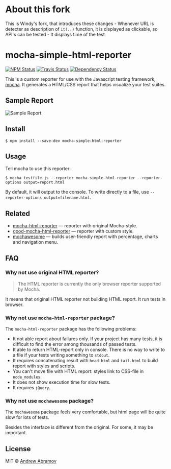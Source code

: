 # About this fork
This is Windy's fork, that introduces these changes
    - Whenever URL is detecter as description of `it(..)` function, it is displayed as clickable, so API's can be tested
    - It displays time of the test

mocha-simple-html-reporter
==========================

[![NPM Status][npm-img]][npm]
[![Travis Status][test-img]][travis]
[![Dependency Status][david-img]][david]

[npm]:          https://www.npmjs.org/package/mocha-simple-html-reporter
[npm-img]:      https://img.shields.io/npm/v/mocha-simple-html-reporter.svg

[travis]:       https://travis-ci.org/blond/mocha-simple-html-reporter
[test-img]:     https://img.shields.io/travis/blond/mocha-simple-html-reporter/master.svg?label=tests

[david]:        https://david-dm.org/blond/mocha-simple-html-reporter
[david-img]:    https://img.shields.io/david/blond/mocha-simple-html-reporter/master.svg?style=flat

This is a custom reporter for use with the Javascript testing framework, [mocha](http://mochajs.org/). It generates a HTML/CSS report that helps visualize your test suites.

Sample Report
-------------

![Sample Report](./report.gif)

Install
-------

```
$ npm install --save-dev mocha-simple-html-reporter
```

Usage
-----

Tell mocha to use this reporter:

```shell
$ mocha testfile.js --reporter mocha-simple-html-reporter --reporter-options output=report.html
```

By default, it will output to the console. To write directly to a file, use `--reporter-options output=filename.html`.

Related
-------

* [mocha-html-reporter](https://github.com/HermannPencole/mocha-html-reporter) — reporter with original Mocha-style.
* [good-mocha-html-reporter](https://github.com/Gauge/html_table_reporter) — reporter with custom style.
* [mochawesome](https://github.com/adamgruber/mochawesome) — builds user-friendly report with percentage, charts and navigation menu.

FAQ
---

### Why not use original HTML reporter?

> The HTML reporter is currently the only browser reporter supported by Mocha.

It means that original HTML reporter not building HTML report. It run tests in browser.

### Why not use `mocha-html-reporter` package?

The `mocha-html-reporter` package has the following problems:

* It not able report about failures only. If your project has many tests, it is difficult to find the error among thousands of passed tests.
* It able to return HTML-report only in console. There is no way to write to a file if your tests writing something to `stdout`.
* It requires concatenating result with `head.html` and `tail.html` to build report with styles and scripts.
* You can't move file with HTML report: styles link to CSS-file in `node_modules`.
* It does not show execution time for slow tests.
* It requires `jQuery`.

### Why not use `mochawesome` package?

The `mochawesome` package feels very comfortable, but html page will be quite slow for lots of tests.

Besides the interface is different from the original. For some, it may be important.

License
-------

MIT © [Andrew Abramov](https://github.com/blond)

